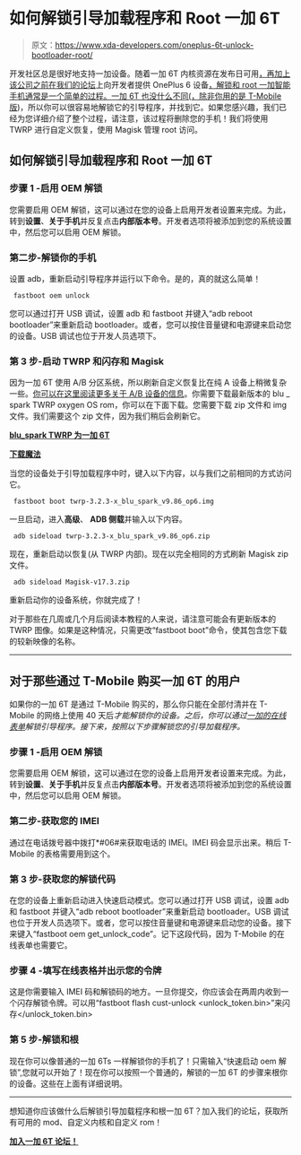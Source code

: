 # 如何解锁引导加载程序和 Root 一加 6T

> 原文：<https://www.xda-developers.com/oneplus-6t-unlock-bootloader-root/>

开发社区总是很好地支持一加设备。随着一加 6T 内核资源在发布日可用[，再加上该公司之前在我们的论坛](https://www.xda-developers.com/oneplus-6t-kernel-source-code/)上向开发者提供 OnePlus 6 设备[，解锁和 root 一加智能手机通常是一个简单的过程。一加 6T 也没什么不同(](https://www.xda-developers.com/oneplus-6-developer-application/)[，除非你用的是 T-Mobile 版](https://www.xda-developers.com/oneplus-6t-t-mobile-model-details/))，所以你可以很容易地解锁它的引导程序，并找到它。如果您感兴趣，我们已经为您详细介绍了整个过程，请注意，该过程将删除您的手机！我们将使用 TWRP 进行自定义恢复，使用 Magisk 管理 root 访问。

## 如何解锁引导加载程序和 Root 一加 6T

### 步骤 1 -启用 OEM 解锁

您需要启用 OEM 解锁，这可以通过在您的设备上启用开发者设置来完成。为此，转到**设置**、**关于手机**并反复点击**内部版本号**。开发者选项将被添加到您的系统设置中，然后您可以启用 OEM 解锁。

### 第二步-解锁你的手机

设置 adb，重新启动引导程序并运行以下命令。是的，真的就这么简单！

```
 fastboot oem unlock 
```

您可以通过打开 USB 调试，设置 adb 和 fastboot 并键入“adb reboot bootloader”来重新启动 bootloader。或者，您可以按住音量键和电源键来启动您的设备。USB 调试也位于开发人员选项下。

### 第 3 步-启动 TWRP 和闪存和 Magisk

因为一加 6T 使用 A/B 分区系统，所以刷新自定义恢复比在纯 A 设备上稍微复杂一些。[你可以在这里阅读更多关于 A/B 设备的信息](https://www.xda-developers.com/how-a-b-partitions-and-seamless-updates-affect-custom-development-on-xda/)。你需要下载最新版本的 blu _ spark TWRP oxygen OS rom，你可以在下面下载。您需要下载 zip 文件和 img 文件。我们需要这个 zip 文件，因为我们稍后会刷新它。

[**blu_spark TWRP 为一加 6T**](https://forum.xda-developers.com/devdb/project/?id=27466#downloads)

[**下载魔法**](https://github.com/topjohnwu/Magisk/releases)

当您的设备处于引导加载程序中时，键入以下内容，以与我们之前相同的方式访问它。

```
 fastboot boot twrp-3.2.3-x_blu_spark_v9.86_op6.img 
```

一旦启动，进入**高级**、 **ADB 侧载**并输入以下内容。

```
 adb sideload twrp-3.2.3-x_blu_spark_v9.86_op6.zip 
```

现在，重新启动以恢复(从 TWRP 内部)。现在以完全相同的方式刷新 Magisk zip 文件。

```
 adb sideload Magisk-v17.3.zip 
```

重新启动你的设备系统，你就完成了！

对于那些在几周或几个月后阅读本教程的人来说，请注意可能会有更新版本的 TWRP 图像。如果是这种情况，只需更改“fastboot boot”命令，使其包含您下载的较新映像的名称。

* * *

## 对于那些通过 T-Mobile 购买一加 6T 的用户

如果你的一加 6T 是通过 T-Mobile 购买的，那么你只能在全部付清并在 T-Mobile 的网络上使用 40 天后*才能解锁你的设备。之后，你可以通过[一加的在线表单](https://onepluscom.pxf.io/c/2233363/916678/12532?subId1=UUxdaUeUpU22751&subId2=exda&u=https%3A%2F%2Fwww.oneplus.com%2Faccount%2Fsign-in%3Freturn_to%3Dhttps%253A%252F%252Funlockbootloader.oneplus.com%252Funlock_token)解锁引导程序。接下来，按照以下步骤解锁您的引导加载程序。*

### 步骤 1 -启用 OEM 解锁

您需要启用 OEM 解锁，这可以通过在您的设备上启用开发者设置来完成。为此，转到**设置**、**关于手机**并反复点击**内部版本号**。开发者选项将被添加到您的系统设置中，然后您可以启用 OEM 解锁。

### 第二步-获取您的 IMEI

通过在电话拨号器中拨打*#06#来获取电话的 IMEI。IMEI 码会显示出来。稍后 T-Mobile 的表格需要用到这个。

### 第 3 步-获取您的解锁代码

在您的设备上重新启动进入快速启动模式。您可以通过打开 USB 调试，设置 adb 和 fastboot 并键入“adb reboot bootloader”来重新启动 bootloader。USB 调试也位于开发人员选项下。或者，您可以按住音量键和电源键来启动您的设备。接下来键入“fastboot oem get_unlock_code”。记下这段代码，因为 T-Mobile 的在线表单也需要它。

### 步骤 4 -填写在线表格并出示您的令牌

这是你需要输入 IMEI 码和解锁码的地方。一旦你提交，你应该会在两周内收到一个闪存解锁令牌。可以用“fastboot flash cust-unlock <unlock_token.bin>”来闪存</unlock_token.bin>

### 第 5 步-解锁和根

现在你可以像普通的一加 6Ts 一样解锁你的手机了！只需输入“快速启动 oem 解锁”,您就可以开始了！现在你可以按照一个普通的，解锁的一加 6T 的步骤来根你的设备。这些在上面有详细说明。

* * *

想知道你应该做什么后解锁引导加载程序和根一加 6T？加入我们的论坛，获取所有可用的 mod、自定义内核和自定义 rom！

 **[**加入一加 6T 论坛！**](https://forum.xda-developers.com/oneplus-6t)**